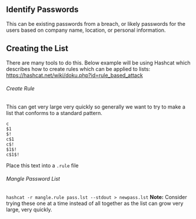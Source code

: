 ## Identify Passwords
This can be existing passwords from a breach, or likely passwords for the users based on company name, location, or personal information.

## Creating the List

There are many tools to do this. Below example will be using Hashcat which describes how to create rules which can be applied to lists: https://hashcat.net/wiki/doku.php?id=rule_based_attack
###### Create Rule
This can get very large very quickly so generally we want to try to make a list that conforms to a standard pattern. 
```
c
$1
$!
c$1
c$!
$1$!
c$1$!
```

Place this text into a `.rule` file
###### Mangle Password List
`hashcat -r mangle.rule pass.lst --stdout > newpass.lst`
**Note:** Consider trying these one at a time instead of all together as the list can grow very large, very quickly.
